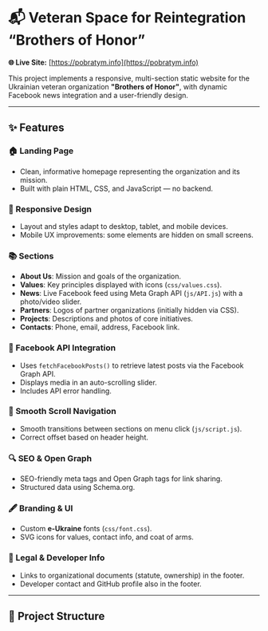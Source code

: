 # 📬 Veteran Space for Reintegration “Brothers of Honor”

**🌐 Live Site:** [https://pobratym.info](https://pobratym.info)

This project implements a responsive, multi-section static website for the Ukrainian veteran organization **"Brothers of Honor"**, with dynamic Facebook news integration and a user-friendly design.

---

## ✨ Features

### 🏠 Landing Page

- Clean, informative homepage representing the organization and its mission.
- Built with plain HTML, CSS, and JavaScript — no backend.

### 📱 Responsive Design

- Layout and styles adapt to desktop, tablet, and mobile devices.
- Mobile UX improvements: some elements are hidden on small screens.

### 📚 Sections

- **About Us**: Mission and goals of the organization.
- **Values**: Key principles displayed with icons (`css/values.css`).
- **News**: Live Facebook feed using Meta Graph API (`js/API.js`) with a photo/video slider.
- **Partners**: Logos of partner organizations (initially hidden via CSS).
- **Projects**: Descriptions and photos of core initiatives.
- **Contacts**: Phone, email, address, Facebook link.

### 🔄 Facebook API Integration

- Uses `fetchFacebookPosts()` to retrieve latest posts via the Facebook Graph API.
- Displays media in an auto-scrolling slider.
- Includes API error handling.

### 🧭 Smooth Scroll Navigation

- Smooth transitions between sections on menu click (`js/script.js`).
- Correct offset based on header height.

### 🔍 SEO & Open Graph

- SEO-friendly meta tags and Open Graph tags for link sharing.
- Structured data using Schema.org.

### 🖋 Branding & UI

- Custom **e-Ukraine** fonts (`css/font.css`).
- SVG icons for values, contact info, and coat of arms.

### 🧾 Legal & Developer Info

- Links to organizational documents (statute, ownership) in the footer.
- Developer contact and GitHub profile also in the footer.

---

## 📁 Project Structure

